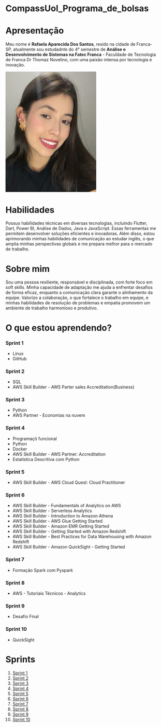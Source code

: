# CompassUol_Programa_de_bolsas
# Apresentação 
Meu nome é **Rafaela Aparecida Dos Santos**, resido na cidade de Franca-SP, atualmente sou estudadnte do 4° semestre de **Análise e Desenvolvimento de Sistemas na Fatec Franca** - Faculdade de Tecnologia de Franca Dr Thomaz Novelino, com uma paixão intensa por tecnologia e inovação.

<img src="./assets/foto.jpeg" alt="Essa sou eu!" width="300"/>


# Habilidades
Possuo habilidades técnicas em diversas tecnologias, incluindo Flutter, Dart, Power BI, Análise de Dados, Java e JavaScript. Essas ferramentas me permitem desenvolver soluções eficientes e inovadoras. Além disso, estou aprimorando minhas habilidades de comunicação ao estudar inglês, o que amplia minhas perspectivas globais e me prepara melhor para o mercado de trabalho.

# Sobre mim
Sou uma pessoa resiliente, responsável e disciplinada, com forte foco em soft skills. Minha capacidade de adaptação me ajuda a enfrentar desafios de forma eficaz, enquanto a comunicação clara garante o alinhamento da equipe. Valorizo a colaboração, o que fortalece o trabalho em equipe, e minhas habilidades de resolução de problemas e empatia promovem um ambiente de trabalho harmonioso e produtivo.

# O que estou aprendendo?

### Sprint 1
* Linux
* GitHub
### Sprint 2
* SQL
* AWS Skill Builder - AWS Parter sales Accreditation(Business)
### Sprint 3
* Python
* AWS Partner - Economias na nuvem
### Sprint 4
* Programaçõ funcional
* Python
* Docker 
* AWS Skill Builder - AWS Partner: Accreditation
* Estatística Descritiva com Python
### Sprint 5
* AWS Skill Builder - AWS Cloud Quest: Cloud Practitioner
### Sprint 6
* AWS Skill Builder - Fundamentals of Analytics on AWS
* AWS Skill Builder - Serverless Analytics
* AWS Skill Builder - Introduction to Amazon Athena
* AWS Skill Builder - AWS Glue Getting Started
* AWS Skill Builder - Amazon EMR Getting Started
* AWS Skill Builder - Getting Started with Amazon Redshift
* AWS Skill Builder - Best Practices for Data Warehousing with Amazon Redshift
* AWS Skill Builder - Amazon QuickSight - Getting Started  
### Sprint 7
* Formação Spark com Pyspark
### Sprint 8
* AWS - Tutoriais Técnicos - Analytics
### Sprint 9
* Desafio Final
### Sprint 10
* QuickSight

# Sprints 
1. [Sprint 1](../CompassUol_Programa_de_bolsas/Sprint%201/)
2. [Sprint 2](../CompassUol_Programa_de_bolsas/Sprint%202/)
3. [Sprint 3](../CompassUol_Programa_de_bolsas/Sprint%203/)
4. [Sprint 4](../CompassUol_Programa_de_bolsas/Sprint%204/)
5. [Sprint 5](../CompassUol_Programa_de_bolsas/Sprint%205/)
6. [Sprint 6](../CompassUol_Programa_de_bolsas/Sprint%206/)
7. [Sprint 7](../CompassUol_Programa_de_bolsas/Sprint%207/)
8. [Sprint 8](../CompassUol_Programa_de_bolsas/Sprint%208/)
9. [Sprint 9](../CompassUol_Programa_de_bolsas/Sprint%209/)
10. [Sprint 10](#sprint-10)
    

